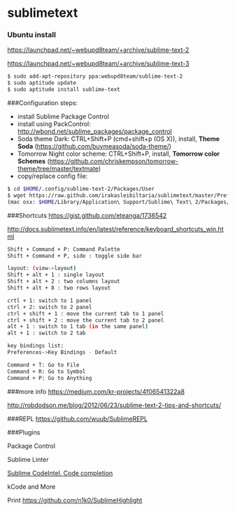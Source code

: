 sublimetext
===========

### Ubuntu install
https://launchpad.net/~webupd8team/+archive/sublime-text-2

https://launchpad.net/~webupd8team/+archive/sublime-text-3

```bash
$ sudo add-apt-repository ppa:webupd8team/sublime-text-2
$ sudo aptitude update
$ sudo aptitude install sublime-text
```

###Configuration steps:
* install Sublime Package Control
* install using PackControl: http://wbond.net/sublime_packages/package_control
 * Soda theme Dark: CTRL+Shift+P (cmd+shift+p (OS X)), install, **Theme Soda** (https://github.com/buymeasoda/soda-theme/)
 * Tomorrow Night color scheme: CTRL+Shift+P, install, **Tomorrow color Schemes** (https://github.com/chriskempson/tomorrow-theme/tree/master/textmate)
 * copy/replace config file: 
 
```bash
$ cd $HOME/.config/sublime-text-2/Packages/User
$ wget https://raw.github.com/irakasleibiltaria/sublimetext/master/Preferences.sublime-settings
(mac osx: $HOME/Library/Application\ Support/Sublime\ Text\ 2/Packages/User/)
```

###Shortcuts
https://gist.github.com/eteanga/1736542

http://docs.sublimetext.info/en/latest/reference/keyboard_shortcuts_win.html
```bash
Shift + Command + P: Command Palette
Shift + Command + P, side : toggle side bar

layout: (view->layout)
Shift + alt + 1 : single layout
Shift + alt + 2 : two columns layout
Shift + alt + 8 : two rows layout

crtl + 1: switch to 1 panel 
ctrl + 2: switch to 2 panel
ctrl + shift + 1 : move the current tab to 1 panel
ctrl + shift + 2 : move the current tab to 2 panel
alt + 1 : switch to 1 tab (in the same panel)
alt + 1 : switch to 2 tab

key bindings list:
Preferences->Key Bindings - Default

Command + T: Go to File
Command + R: Go to Symbol
Command + P: Go to Anything
```

###more info
https://medium.com/kr-projects/4f06541322a8

http://robdodson.me/blog/2012/06/23/sublime-text-2-tips-and-shortcuts/

###REPL
https://github.com/wuub/SublimeREPL


###Plugins

Package Control

Sublime Linter

[Sublime CodeIntel. Code completion](http://sublimecodeintel.github.io/SublimeCodeIntel/)

kCode and More

Print
https://github.com/n1k0/SublimeHighlight
